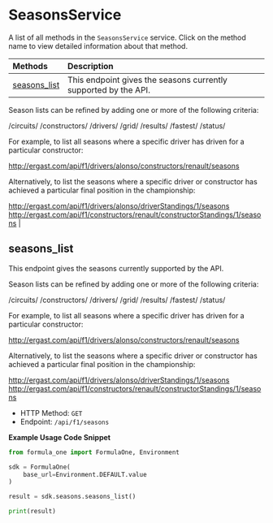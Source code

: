 # SeasonsService

A list of all methods in the `SeasonsService` service. Click on the method name to view detailed information about that method.

| Methods                       | Description                                                     |
| :---------------------------- | :-------------------------------------------------------------- |
| [seasons_list](#seasons_list) | This endpoint gives the seasons currently supported by the API. |

Season lists can be refined by adding one or more of the following criteria:

/circuits/<circuitId>
/constructors/<constructorId>
/drivers/<driverId>
/grid/<position>
/results/<position>
/fastest/<rank>
/status/<statusId>

For example, to list all seasons where a specific driver has driven for a particular constructor:

http://ergast.com/api/f1/drivers/alonso/constructors/renault/seasons

Alternatively, to list the seasons where a specific driver or constructor has achieved a particular final position in the championship:

http://ergast.com/api/f1/drivers/alonso/driverStandings/1/seasons
http://ergast.com/api/f1/constructors/renault/constructorStandings/1/seasons |

## seasons_list

This endpoint gives the seasons currently supported by the API.

Season lists can be refined by adding one or more of the following criteria:

/circuits/<circuitId>
/constructors/<constructorId>
/drivers/<driverId>
/grid/<position>
/results/<position>
/fastest/<rank>
/status/<statusId>

For example, to list all seasons where a specific driver has driven for a particular constructor:

http://ergast.com/api/f1/drivers/alonso/constructors/renault/seasons

Alternatively, to list the seasons where a specific driver or constructor has achieved a particular final position in the championship:

http://ergast.com/api/f1/drivers/alonso/driverStandings/1/seasons
http://ergast.com/api/f1/constructors/renault/constructorStandings/1/seasons

- HTTP Method: `GET`
- Endpoint: `/api/f1/seasons`

**Example Usage Code Snippet**

```python
from formula_one import FormulaOne, Environment

sdk = FormulaOne(
    base_url=Environment.DEFAULT.value
)

result = sdk.seasons.seasons_list()

print(result)
```

<!-- This file was generated by liblab | https://liblab.com/ -->
